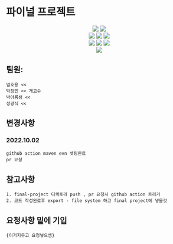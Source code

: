 # 파이널 프로젝트
<div align=center>
<img src="https://img.shields.io/badge/amazon ec2-FF9900?style=for-the-badge&logo=amazon ec2&logoColor=white">
<img src="https://img.shields.io/badge/mysql-4479A1.svg?style=for-the-badge&logo=mysql&logoColor=white">
</div>

<div align=center>
	<img src="https://img.shields.io/badge/kubernetes-326CE5.svg?style=for-the-badge&logo=kubernetes&logoColor=white">
	<img src="https://img.shields.io/badge/podman-892CA0.svg?style=for-the-badge&logo=podman&logoColor=white">
	<img src="https://img.shields.io/badge/github actions-2088FF.svg?style=for-the-badge&logo=githubactions&logoColor=white">
	
	
</div>

<div align=center>
<img src="https://img.shields.io/badge/spring-6DB33F.svg?style=for-the-badge&logo=spring&logoColor=white">
<img src="https://img.shields.io/badge/html5-E34F26.svg?style=for-the-badge&logo=html5&logoColor=white">
<img src="https://img.shields.io/badge/react-61DAFB.svg?style=for-the-badge&logo=react&logoColor=black">

</div>

<div align=center>
<img src="https://img.shields.io/badge/elastic stack-005571.svg?style=for-the-badge&logo=elastic stack&logoColor=white">

</div>

## 팀원:
	
	엄호용 << 
  	박정민 << 개고수
  	박아름샘 << 
  	성광식 <<


## 변경사항
### 2022.10.02 

	github action maven evn 셋팅완료
	pr 요청 
	
## 참고사항

	1. final-project 디렉토리 push , pr 요청시 github action 트리거
	2. 코드 작성완료후 export - file system 하고 final project에 넣을것 

## 요청사항 밑에 기입 

	{이거지우고 요청넣으셈} 
	


